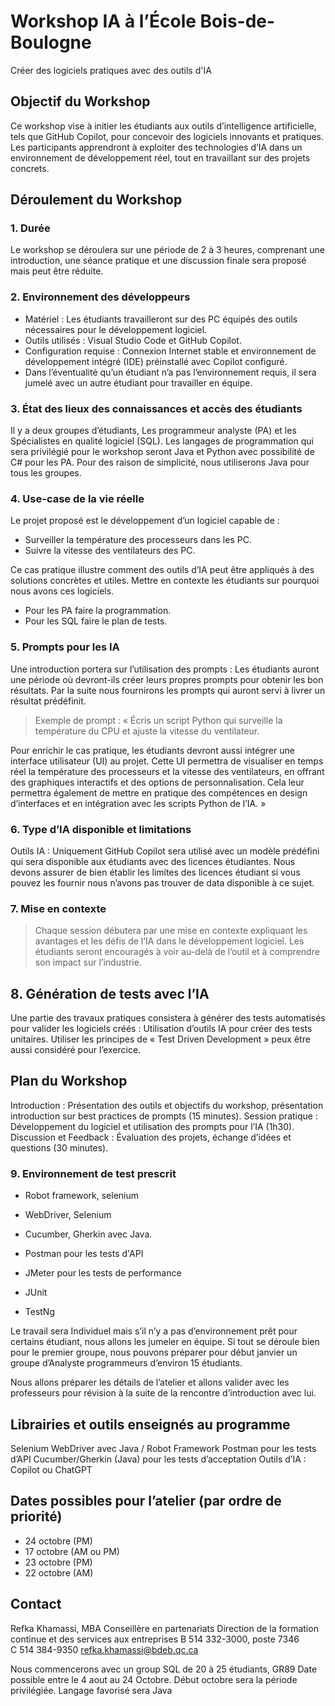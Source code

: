 # Workshop IA à l’École Bois-de-Boulogne

Créer des logiciels pratiques avec des outils d'IA

## Objectif du Workshop

 Ce workshop vise à initier les étudiants aux outils d’intelligence artificielle, tels que GitHub Copilot, pour concevoir des logiciels innovants et pratiques. Les participants apprendront à exploiter des technologies d’IA dans un environnement de développement réel, tout en travaillant sur des projets concrets.

## Déroulement du Workshop

### 1. Durée

Le workshop se déroulera sur une période de 2 à 3 heures, comprenant une introduction, une séance pratique et une discussion finale sera proposé mais peut être réduite.

### 2. Environnement des développeurs

- Matériel : Les étudiants travailleront sur des PC équipés des outils nécessaires pour le développement logiciel.
- Outils utilisés : Visual Studio Code et GitHub Copilot.
- Configuration requise : Connexion Internet stable et environnement de développement intégré (IDE) préinstallé avec Copilot configuré.
- Dans l’éventualité qu’un étudiant n’a pas l’environnement requis, il sera jumelé avec un autre étudiant pour travailler en équipe.

### 3. État des lieux des connaissances et accès des étudiants

Il y a deux groupes d’étudiants, Les programmeur analyste (PA) et les Spécialistes en qualité logiciel (SQL).  Les langages de programmation qui sera privilégié pour le workshop seront Java et Python avec possibilité de C# pour les PA.
Pour des raison de simplicité, nous utiliserons Java pour tous les groupes.

### 4. Use-case de la vie réelle

Le projet proposé est le développement d’un logiciel capable de :

- Surveiller la température des processeurs dans les PC.
- Suivre la vitesse des ventilateurs des PC.

Ce cas pratique illustre comment des outils d’IA peut être appliqués à des solutions concrètes et utiles.
Mettre en contexte les étudiants sur pourquoi nous avons ces logiciels.

- Pour les PA faire la programmation.
- Pour les SQL faire le plan de tests.

### 5. Prompts pour les IA

Une introduction portera sur l’utilisation des prompts :
Les étudiants auront une période où devront-ils créer leurs propres prompts pour obtenir les bon résultats.
Par la suite nous fournirons les prompts qui auront servi à livrer un résultat prédéfinit.
> Exemple de prompt : « Écris un script Python qui surveille la température du CPU et ajuste la vitesse du ventilateur.

Pour enrichir le cas pratique, les étudiants devront aussi intégrer une interface utilisateur (UI) au projet. Cette UI permettra de visualiser en temps réel la température des processeurs et la vitesse des ventilateurs, en offrant des graphiques interactifs et des options de personnalisation. Cela leur permettra également de mettre en pratique des compétences en design d’interfaces et en intégration avec les scripts Python de l’IA. »

### 6. Type d’IA disponible et limitations

Outils IA : Uniquement GitHub Copilot sera utilisé avec un modèle prédéfini qui sera disponible aux étudiants avec des licences étudiantes.
Nous devons assurer de bien établir les limites des licences étudiant si vous pouvez les fournir nous n’avons pas trouver de data disponible à ce sujet.

### 7. Mise en contexte

> Chaque session débutera par une mise en contexte expliquant les avantages et les défis de l’IA dans le développement logiciel. Les étudiants seront encouragés à voir au-delà de l’outil et à comprendre son impact sur l’industrie.

## 8. Génération de tests avec l’IA

Une partie des travaux pratiques consistera à générer des tests automatisés pour valider les logiciels créés :
Utilisation d’outils IA pour créer des tests unitaires.
Utiliser les principes de « Test Driven Development » peux être aussi considéré pour l’exercice.

## Plan du Workshop

Introduction : Présentation des outils et objectifs du workshop, présentation introduction sur best practices de prompts (15 minutes).
Session pratique : Développement du logiciel et utilisation des prompts pour l’IA (1h30).
Discussion et Feedback : Évaluation des projets, échange d’idées et questions (30 minutes).

### 9. Environnement de test prescrit

- Robot framework, selenium
- WebDriver, Selenium
- Cucumber, Gherkin avec Java.
- Postman pour les tests d'API
- JMeter pour les tests de performance

- JUnit
- TestNg

Le travail sera Individuel mais s’il n’y a pas d’environnement prêt pour certains étudiant, nous allons les jumeler en équipe.
Si tout se déroule bien pour le premier groupe, nous pouvons préparer pour début janvier un groupe d’Analyste programmeurs d’environ 15 étudiants.

Nous allons préparer les détails de l’atelier et allons valider avec les professeurs pour révision à la suite de la rencontre d’introduction avec lui.

## Librairies et outils enseignés au programme

  Selenium WebDriver avec Java / Robot Framework
  Postman pour les tests d’API
  Cucumber/Gherkin (Java) pour les tests d’acceptation
  Outils d’IA : Copilot ou ChatGPT

## Dates possibles pour l’atelier (par ordre de priorité)

- 24 octobre (PM)
- 17 octobre (AM ou PM)
- 23 octobre (PM)
- 22 octobre (AM)

## Contact

Refka Khamassi, MBA
Conseillère en partenariats
Direction de la formation continue
et des services aux entreprises
B 514 332-3000, poste 7346
C 514 384-9350
<refka.khamassi@bdeb.qc.ca>

Nous commencerons avec un group SQL de 20 à 25 étudiants, GR89
Date possible entre le 4 aout au 24 Octobre.  Début octobre sera la période privilégiée. Langage favorisé sera Java
